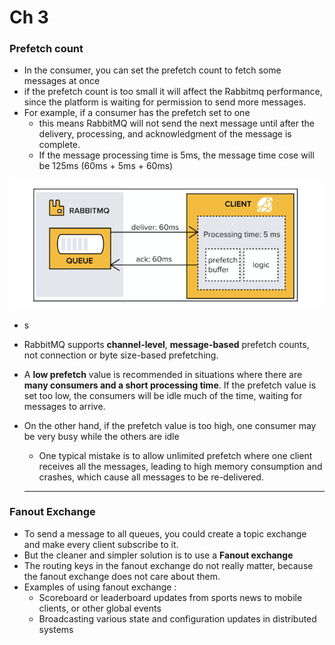 # Ch 3

### Prefetch count

- In the consumer, you can set the prefetch count to fetch some messages at once
- if the prefetch count is too small it will affect the Rabbitmq performance, since the platform is waiting for permission to send more messages.
- For example, if a consumer has the prefetch set to one
    - this means RabbitMQ will not send the next message until after the delivery, processing,
    and acknowledgment of the message is complete.
    - If the message processing time is 5ms, the message time cose will be 125ms (60ms + 5ms + 60ms)

![Untitled](images/Untitled%201.png)

- s
- RabbitMQ supports **channel-level**, **message-based** prefetch counts, not connection or byte size-based prefetching.
- A **low prefetch** value is recommended in situations where there are **many consumers and a
short processing time**. If the prefetch value is set too low, the consumers will be idle much
of the time, waiting for messages to arrive.
- On the other hand, if the prefetch value is too high, one consumer may be very busy while the others are idle
    - One typical mistake is to allow unlimited prefetch where one client receives all the messages, leading to high memory consumption and crashes, which cause all messages to be re-delivered.
    
    ---
    

### Fanout Exchange

- To send a message to all queues, you could create a topic exchange and make every client subscribe to it.
- But the cleaner and simpler solution is to use a **Fanout exchange**
- The routing keys in the fanout exchange do not really matter, because the fanout exchange does not care about them.
- Examples of using fanout exchange :
    - Scoreboard or leaderboard updates from sports news to mobile clients, or other global events
    - Broadcasting various state and configuration updates in distributed systems